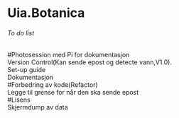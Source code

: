 # Uia.Botanica

###### To do list
#Photosession med Pi for dokumentasjon  
Version Control(Kan sende epost og detecte vann,V1.0).  
Set-up guide  
Dokumentasjon  
#Forbedring av kode(Refactor)  
Legge til grense for når den ska sende epost  
#Lisens  
Skjermdump av data  
